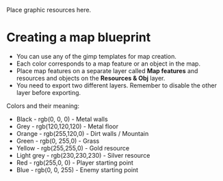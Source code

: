 Place graphic resources here.

# Creating a map blueprint

* You can use any of the gimp templates for map creation.
* Each color corresponds to a map feature or an object in the map.
* Place map features on a separate layer called **Map features** and resources and objects on the **Resources & Obj** layer.
* You need to export two different layers. Remember to disable the other layer before exporting.

Colors and their meaning:
* Black       - rgb(0,  0,  0)    - Metal walls
* Grey        - rgb(120,120,120)  - Metal floor
* Orange      - rgb(255,120,0)    - Dirt walls / Mountain
* Green       - rgb(0,  255,0)    - Grass
* Yellow      - rgb(255,255,0)    - Gold resource
* Light grey  - rgb(230,230,230)  - Silver resource
* Red         - rgb(255,0,  0)    - Player starting point
* Blue        - rgb(0,  0,  255)  - Enemy starting point

